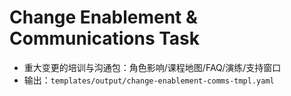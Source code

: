 # Change Enablement & Communications Task

- 重大变更的培训与沟通包：角色影响/课程地图/FAQ/演练/支持窗口
- 输出：`templates/output/change-enablement-comms-tmpl.yaml`
